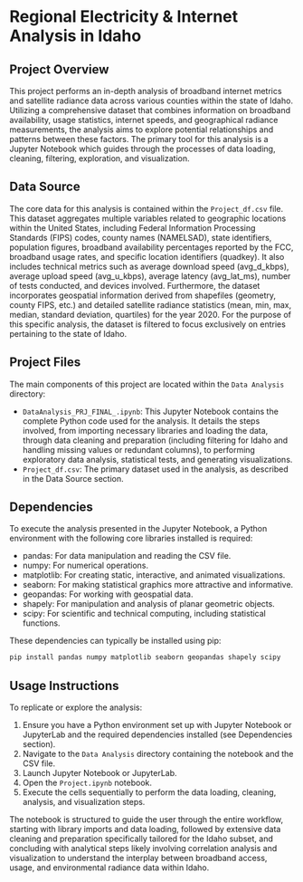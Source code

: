 # Regional Electricity & Internet Analysis in Idaho

## Project Overview

This project performs an in-depth analysis of broadband internet metrics and satellite radiance data across various counties within the state of Idaho. Utilizing a comprehensive dataset that combines information on broadband availability, usage statistics, internet speeds, and geographical radiance measurements, the analysis aims to explore potential relationships and patterns between these factors. The primary tool for this analysis is a Jupyter Notebook which guides through the processes of data loading, cleaning, filtering, exploration, and visualization.

## Data Source

The core data for this analysis is contained within the `Project_df.csv` file. This dataset aggregates multiple variables related to geographic locations within the United States, including Federal Information Processing Standards (FIPS) codes, county names (NAMELSAD), state identifiers, population figures, broadband availability percentages reported by the FCC, broadband usage rates, and specific location identifiers (quadkey). It also includes technical metrics such as average download speed (avg_d_kbps), average upload speed (avg_u_kbps), average latency (avg_lat_ms), number of tests conducted, and devices involved. Furthermore, the dataset incorporates geospatial information derived from shapefiles (geometry, county FIPS, etc.) and detailed satellite radiance statistics (mean, min, max, median, standard deviation, quartiles) for the year 2020. For the purpose of this specific analysis, the dataset is filtered to focus exclusively on entries pertaining to the state of Idaho.

## Project Files

The main components of this project are located within the `Data Analysis` directory:

*   `DataAnalysis_PRJ_FINAL_.ipynb`: This Jupyter Notebook contains the complete Python code used for the analysis. It details the steps involved, from importing necessary libraries and loading the data, through data cleaning and preparation (including filtering for Idaho and handling missing values or redundant columns), to performing exploratory data analysis, statistical tests, and generating visualizations.
*   `Project_df.csv`: The primary dataset used in the analysis, as described in the Data Source section.

## Dependencies

To execute the analysis presented in the Jupyter Notebook, a Python environment with the following core libraries installed is required:

*   pandas: For data manipulation and reading the CSV file.
*   numpy: For numerical operations.
*   matplotlib: For creating static, interactive, and animated visualizations.
*   seaborn: For making statistical graphics more attractive and informative.
*   geopandas: For working with geospatial data.
*   shapely: For manipulation and analysis of planar geometric objects.
*   scipy: For scientific and technical computing, including statistical functions.

These dependencies can typically be installed using pip:

```bash
pip install pandas numpy matplotlib seaborn geopandas shapely scipy
```

## Usage Instructions

To replicate or explore the analysis:

1.  Ensure you have a Python environment set up with Jupyter Notebook or JupyterLab and the required dependencies installed (see Dependencies section).
2.  Navigate to the `Data Analysis` directory containing the notebook and the CSV file.
3.  Launch Jupyter Notebook or JupyterLab.
4.  Open the `Project.ipynb` notebook.
5.  Execute the cells sequentially to perform the data loading, cleaning, analysis, and visualization steps.

The notebook is structured to guide the user through the entire workflow, starting with library imports and data loading, followed by extensive data cleaning and preparation specifically tailored for the Idaho subset, and concluding with analytical steps likely involving correlation analysis and visualization to understand the interplay between broadband access, usage, and environmental radiance data within Idaho.

